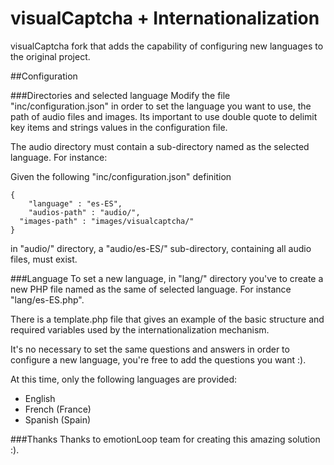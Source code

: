 # visualCaptcha + Internationalization

visualCaptcha fork that adds the capability of configuring new languages
to the original project.

##Configuration

###Directories and selected language
Modify the file "inc/configuration.json" in order to set the language
you want to use, the path of audio files and images.  Its important to
use double quote to delimit key items and strings values in the 
configuration file.

The audio directory must contain a sub-directory named as the selected
language. For instance:

Given the following "inc/configuration.json" definition

```
{
	"language" : "es-ES",
	"audios-path" : "audio/",
  "images-path" : "images/visualcaptcha/"
}
```

in "audio/" directory, a "audio/es-ES/" sub-directory,
containing all audio files, must exist.

###Language 
To set a new language, in "lang/" directory you've to create a new PHP 
file named as the same of selected language. For instance "lang/es-ES.php".

There is a template.php file that gives an example of the basic structure 
and required variables used by the internationalization mechanism.

It's no necessary to set the same questions and answers in order to
configure a new language, you're free to add the questions you want :). 

At this time, only the following languages are provided: 
- English
- French (France)
- Spanish (Spain)

###Thanks
Thanks to emotionLoop team for creating this amazing solution :).
